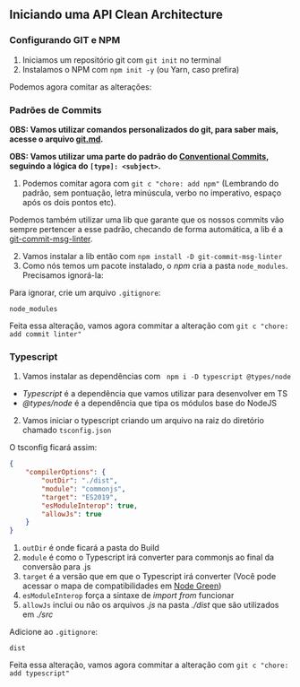 ## Iniciando uma API Clean Architecture

### Configurando GIT e NPM

1. Iniciamos um repositório git com `git init` no terminal
2. Instalamos o NPM com `npm init -y` (ou Yarn, caso prefira)

Podemos agora comitar as alterações:

### Padrões de Commits

**OBS: Vamos utilizar comandos personalizados do git, para saber mais, acesse o arquivo [git.md](./git.md).**

**OBS: Vamos utilizar uma parte do padrão do [Conventional Commits](https://www.conventionalcommits.org/en/v1.0.0/), seguindo a lógica do `[type]: <subject>`.**

1. Podemos comitar agora com `git c "chore: add npm"` (Lembrando do padrão, sem pontuação, letra minúscula, verbo no imperativo, espaço após os dois pontos etc).


Podemos também utilizar uma lib que garante que os nossos commits vão sempre pertencer a esse padrão, checando de forma automática, a lib é a [git-commit-msg-linter](https://www.npmjs.com/package/git-commit-msg-linter).

2. Vamos instalar a lib então com `npm install -D git-commit-msg-linter`
3. Como nós temos um pacote instalado, o _npm_ cria a pasta `node_modules`. Precisamos ignorá-la:

Para ignorar, crie um arquivo `.gitignore`:

```
node_modules
```


Feita essa alteração, vamos agora commitar a alteração com `git c "chore: add commit linter"`

### Typescript

1. Vamos instalar as dependências com ` npm i -D typescript @types/node`
  * _Typescript_ é a dependência que vamos utilizar para desenvolver em TS
  * _@types/node_ é a dependência que tipa os módulos base do NodeJS
2. Vamos iniciar o typescript criando um arquivo na raiz do diretório chamado `tsconfig.json`


O tsconfig ficará assim:
```JSON
{
    "compilerOptions": {
        "outDir": "./dist",
        "module": "commonjs",
        "target": "ES2019",
        "esModuleInterop": true,
        "allowJs": true
    }
}
```

1. `outDir` é onde ficará a pasta do Build
2. `module` é como o Typescript irá converter para commonjs ao final da conversão para .js
3. `target` é a versão que em que o Typescript irá converter (Você pode acessar o mapa de compatibilidades em [Node Green](https://node.green/))
4. `esModuleInterop` força a sintaxe de _import from_ funcionar
5. `allowJs` inclui ou não os arquivos _.js_ na pasta _./dist_ que são utilizados em _./src_


Adicione ao `.gitignore`:
```
dist
```

Feita essa alteração, vamos agora commitar a alteração com `git c "chore: add typescript"`